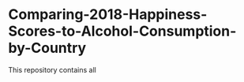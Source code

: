 # Comparing-2018-Happiness-Scores-to-Alcohol-Consumption-by-Country

  This repository contains all 
